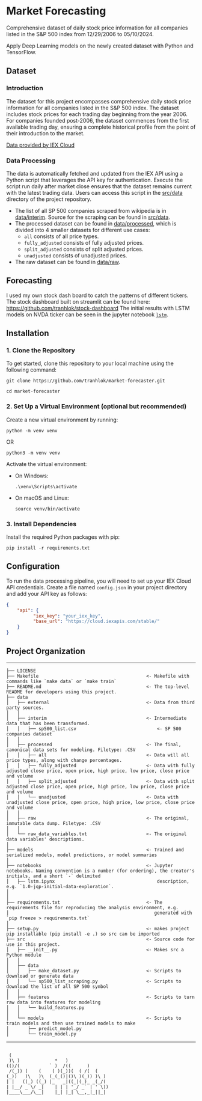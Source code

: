 # Market Forecasting

Comprehensive dataset of daily stock price information for all companies listed in the S&P 500 index from 12/29/2006 to 05/10/2024.

Apply Deep Learning models on the newly created dataset with Python and TensorFlow.

## Dataset

### Introduction

The dataset for this project encompasses comprehensive daily stock price information for all companies listed in the S&P 500 index. The dataset includes stock prices for each trading day beginning from the year 2006. For companies founded post-2006, the dataset commences from the first available trading day, ensuring a complete historical profile from the point of their introduction to the market.

<a href="https://iexcloud.io">Data provided by IEX Cloud</a>

### Data Processing
The data is automatically fetched and updated from the IEX API using a Python script that leverages the API key for authentication. Execute the script run daily after market close ensures that the dataset remains current with the latest trading data. Users can access this script in the [src/data](/src/data/) directory of the project repository.

- The list of all SP 500 companies scraped from wikipedia is in  [data/interim](/data/interim/). Source for the scraping can be found in [src/data](/src/data/).
- The processed dataset can be found in [data/processed](/data/processed/), which is divided into 4 smaller datasets for different use cases:
    + `all` consists of all price types.
    + `fully_adjusted` consists of fully adjusted prices.
    + `split_adjusted` consists of split adjusted prices.
    + `unadjusted` consists of unadjusted prices.
- The raw dataset can be found in [data/raw](/data/raw/).

## Forecasting
I used my own stock dash board to catch the patterns of different tickers. The stock dashboard built on streamlit can be found here: https://github.com/tranhlok/stock-dashboard
The initial results with LSTM models on NVDA ticker can be seen in the jupyter notebook [`lstm`](/notebooks/lstm.ipynb).


## Installation

### 1. Clone the Repository

To get started, clone this repository to your local machine using the following command:

`git clone https://github.com/tranhlok/market-forecaster.git`

`cd market-forecaster`

### 2. Set Up a Virtual Environment (optional but recommended)

Create a new virtual environment by running:

`python -m venv venv`

OR

`python3 -m venv venv`

Activate the virtual environment:
- On Windows:

  `.\venv\Scripts\activate`

- On macOS and Linux:

  `source venv/bin/activate`


### 3. Install Dependencies

Install the required Python packages with pip: 

`pip install -r requirements.txt`

## Configuration

To run the data processing pipeline, you will need to set up your IEX Cloud API credentials. Create a file named `config.json` in your project directory and add your API key as follows:

```json
{
    "api": {
          "iex_key": "your_iex_key",
          "base_url": "https://cloud.iexapis.com/stable/"
    }
}
```


## Project Organization
------------

    ├── LICENSE
    ├── Makefile                                        <- Makefile with commands like `make data` or `make train`
    ├── README.md                                       <- The top-level README for developers using this project.
    ├── data
    │   ├── external                                    <- Data from third party sources.
    │   │   
    │   ├── interim                                     <- Intermediate data that has been transformed.
    │   │   ├── sp500_list.csv                              <- SP 500 companies dataset
    │   │ 
    │   ├── processed                                   <- The final, canonical data sets for modeling. Filetype: .CSV
    │   │   ├── all                                     <- Data will all price types, along with change percentages.
    │   │   ├── fully_adjusted                          <- Data with fully adjusted close price, open price, high price, low price, close price and volume
    │   │   ├── split_adjusted                          <- Data with split adjusted close price, open price, high price, low price, close price and volume
    │   │   └── unadjusted                              <- Data with unadjusted close price, open price, high price, low price, close price and volume
    │   │
    │   ├── raw                                         <- The original, immutable data dump. Filetype: .CSV
    │   │
    │   └── raw_data_variables.txt                      <- The original data variables' descriptions.
    │
    ├── models                                          <- Trained and serialized models, model predictions, or model summaries
    │
    ├── notebooks                                       <- Jupyter notebooks. Naming convention is a number (for ordering), the creator's initials, and a short `-` delimited 
    │   ├── lstm.ipynx                                      description, e.g. `1.0-jqp-initial-data-exploration`.
    │               
    │
    ├── requirements.txt                                <- The requirements file for reproducing the analysis environment, e.g.
    │                                                      generated with `pip freeze > requirements.txt`
    │
    ├── setup.py                                        <- makes project pip installable (pip install -e .) so src can be imported
    ├── src                                             <- Source code for use in this project.
    │   ├── __init__.py                                 <- Makes src a Python module
    │   │
    │   ├── data           
    │   │   ├── make_dataset.py                         <- Scripts to download or generate data
    │   │   └── sp500_list_scraping.py                  <- Scripts to download the list of all SP 500 symbol     
    │   │
    │   ├── features                                    <- Scripts to turn raw data into features for modeling
    │   │   └── build_features.py
    │   │
    │   └── models                                      <- Scripts to train models and then use trained models to make               
    │       ├── predict_model.py
    │       └── train_model.py
       

--------



```

 (                                     
 )\ )             *   )                
(()/(           ` )  /((      )        
 /(_)) (    (    ( )(_))(  ( /(  (     
(_))   )\   )\  (_(_()|()\ )(_)) )\ )  
| |   ((_) ((_) |_   _|((_|(_)_ _(_/(  
| |__/ _ \/ _|    | | | '_/ _` | ' \)) 
|____\___/\__|    |_| |_| \__,_|_||_|  
                                       
                                                                                                                                                         
```
